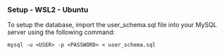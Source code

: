### Setup - WSL2 - Ubuntu
To setup the database, import the user_schema.sql file into your MySQL server using the following command:

`mysql -u <USER> -p <PASSWORD> < user_schema.sql`
